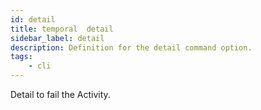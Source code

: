 ```yaml
---
id: detail
title: temporal  detail
sidebar_label: detail
description: Definition for the detail command option.
tags:
	- cli
---
```

Detail to fail the Activity.
